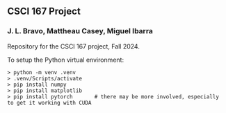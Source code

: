 ## CSCI 167 Project
### J. L. Bravo, Mattheau Casey, Miguel Ibarra

Repository for the CSCI 167 project, Fall 2024.

To setup the Python virtual environment:
```
> python -m venv .venv
> .venv/Scripts/activate
> pip install numpy
> pip install matplotlib
> pip install pytorch       # there may be more involved, especially to get it working with CUDA
```
